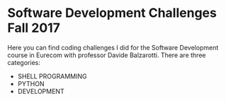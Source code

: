 # Software Development Challenges Fall 2017
Here you can find coding challenges I did for the Software Development course in Eurecom with professor Davide Balzarotti.
There are three categories:
* SHELL PROGRAMMING
* PYTHON
* DEVELOPMENT
